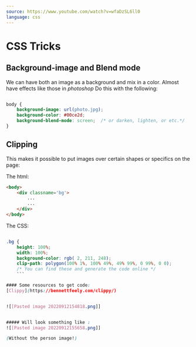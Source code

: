 ```yaml
---
source: https://www.youtube.com/watch?v=wfaDzSL6ll0
language: css
---
```




# CSS Tricks

## Background-image and Blend mode


We can have both an image as a background and mix in a color. Almost have effects like those in *photoshop*
Do  this with the following:

```css

body {
	background-image: url(photo.jpg);
	background-color: #00ce2d;
	background-blend-mode: screen;  /* or darken, lighten, or etc.*/
}
```







## Clipping

This makes it possible to put images over certain shapes or specifics on the page:

The html:
```html
<body>
	<div classname='bg'>
		...
		...
	</div>
</body>
```

The CSS:

```css

.bg {
	height: 100%;
	width: 100%;
	background-color: rgb( 2, 211, 248);
	clip-path: polygon(100% 1%, 100% 49%, 49% 99%, 0 99%, 0 0);
	/* You can find these and generate the code online */
	```

#### Some resources to get code:
[Clippy](https://bennettfeely.com/clippy/)


![[Pasted image 20220912154818.png]]


##### Will look something like :
![[Pasted image 20220912155658.png]]

(Without the person image!)
